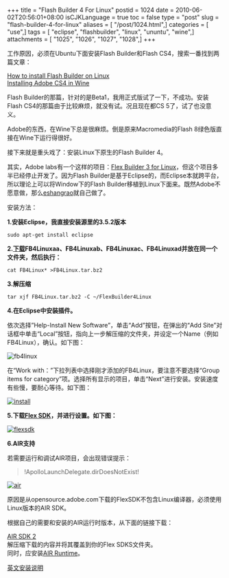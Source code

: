 +++
title = "Flash Builder 4 For Linux"
postid = 1024
date = 2010-06-02T20:56:01+08:00
isCJKLanguage = true
toc = false
type = "post"
slug = "flash-builder-4-for-linux"
aliases = [ "/post/1024.html",]
categories = [ "use",]
tags = [ "eclipse", "flashbuilder", "linux", "ununtu", "wine",]
attachments = [ "1025", "1026", "1027", "1028",]
+++


工作原因，必须在Ubuntu下面安装Flash Builder和Flash CS4，搜索一番找到两篇文章：  

[How to install Flash Builder on Linux](http://diariolinux.com/2009/06/22/how-to-install-flash-builder-on-linux/)  
[Installing Adobe CS4 in Wine](http://www.sucka.net/2009/08/installing-adobe-cs4-in-wine/)  

Flash Builder的那篇，针对的是Beta1，我用正式版试了一下，不成功。安装Flash CS4的那篇由于比较麻烦，就没有试。况且现在都CS 5了，试了也没意义。

Adobe的东西，在Wine下总是很麻烦。倒是原来Macromedia的Flash 8绿色版直接在Wine下运行得很好。<!--more-->

接下来就是重头戏了：安装Linux下原生的Flash Builder 4。

其实，Adobe labs有一个这样的项目：[Flex Builder 3 for Linux](http://labs.adobe.com/technologies/flex/flexbuilder_linux/)，但这个项目多半已经停止开发了。因为Flash Builder是基于Eclipse的，而Eclipse本就跨平台，所以理论上可以将Window下的Flash Builder移植到Linux下面来。既然Adobe不愿意做，那么[eshangrao](http://blog.aixigua.com/)就自己做了。

安装方法：

**1.安装Eclipse，我直接安装源里的3.5.2版本**

    sudo apt-get install eclipse

**2.[下载](http://code.google.com/p/fb4linux/downloads/list)FB4Linuxaa、FB4Linuxab、FB4Linuxac、FB4Linuxad并放在同一个文件夹，然后执行：**

    cat FB4Linux* >FB4Linux.tar.bz2

**3.解压缩**

    tar xjf FB4Linux.tar.bz2 -C ~/FlexBuilder4Linux

**4.在Eclipse中安装插件。**  

依次选择”Help-Install New Software”，单击“Add”按钮，在弹出的“Add Site”对话框中单击“Local”按钮，指向上一步解压缩的文件夹，并设定一个Name（例如FB4Linux），确认。如下图：  

![fb4linux](/uploads/2010/06/fb4linux_addsite.png "fb4linux_addsite")  

在“Work with：”下拉列表中选择刚才添加的FB4Linux，要注意不要选择“Group items for category”项。选择所有显示的项目，单击“Next”进行安装。安装速度有些慢，要耐心等待。如下图：  

[![install](/uploads/2010/06/fb4linux_install.png "fb4linux_install")](/uploads/2010/06/fb4linux_install.png)

**5.下载[Flex SDK](http://opensource.adobe.com/wiki/display/flexsdk/Flex+SDK)，并进行设置。如下图：**  

[![flexsdk](/uploads/2010/06/fb4linux_flexsdk.png "fb4linux_flexsdk")](/uploads/2010/06/fb4linux_flexsdk.png)

**6.AIR支持**  

若需要运行和调试AIR项目，会出现错误提示：  

> !ApolloLaunchDelegate.dirDoesNotExist!

[![air](/uploads/2010/06/fb4linux_air.png "fb4linux_air")](/uploads/2010/06/fb4linux_air.png)  

原因是从opensource.adobe.com下载的FlexSDK不包含Linux编译器，必须使用Linux版本的AIR SDK。  

根据自己的需要和安装的AIR运行时版本，从下面的链接下载：  

[AIR SDK 2](http://www.adobe.com/cfusion/entitlement/index.cfm?e=airsdk)  
解压缩下载的内容并将其覆盖到你的Flex SDKS文件夹。  
同时，应安装[AIR Runtime](http://get.adobe.com/cn/air/)。

[英文安装说明](http://code.google.com/p/fb4linux/wiki/HowToInstall)

